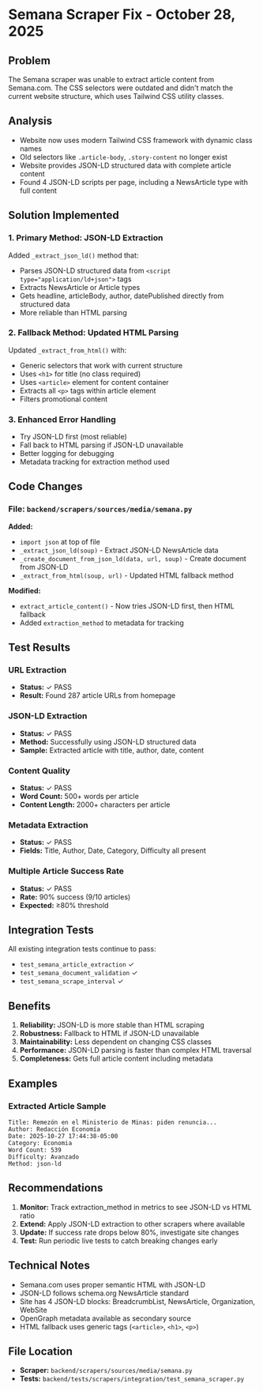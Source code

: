 # Semana Scraper Fix - October 28, 2025

## Problem
The Semana scraper was unable to extract article content from Semana.com. The CSS selectors were outdated and didn't match the current website structure, which uses Tailwind CSS utility classes.

## Analysis
- Website now uses modern Tailwind CSS framework with dynamic class names
- Old selectors like `.article-body`, `.story-content` no longer exist
- Website provides JSON-LD structured data with complete article content
- Found 4 JSON-LD scripts per page, including a NewsArticle type with full content

## Solution Implemented

### 1. Primary Method: JSON-LD Extraction
Added `_extract_json_ld()` method that:
- Parses JSON-LD structured data from `<script type="application/ld+json">` tags
- Extracts NewsArticle or Article types
- Gets headline, articleBody, author, datePublished directly from structured data
- More reliable than HTML parsing

### 2. Fallback Method: Updated HTML Parsing
Updated `_extract_from_html()` with:
- Generic selectors that work with current structure
- Uses `<h1>` for title (no class required)
- Uses `<article>` element for content container
- Extracts all `<p>` tags within article element
- Filters promotional content

### 3. Enhanced Error Handling
- Try JSON-LD first (most reliable)
- Fall back to HTML parsing if JSON-LD unavailable
- Better logging for debugging
- Metadata tracking for extraction method used

## Code Changes

### File: `backend/scrapers/sources/media/semana.py`

**Added:**
- `import json` at top of file
- `_extract_json_ld(soup)` - Extract JSON-LD NewsArticle data
- `_create_document_from_json_ld(data, url, soup)` - Create document from JSON-LD
- `_extract_from_html(soup, url)` - Updated HTML fallback method

**Modified:**
- `extract_article_content()` - Now tries JSON-LD first, then HTML fallback
- Added `extraction_method` to metadata for tracking

## Test Results

### URL Extraction
- **Status:** ✓ PASS
- **Result:** Found 287 article URLs from homepage

### JSON-LD Extraction
- **Status:** ✓ PASS
- **Method:** Successfully using JSON-LD structured data
- **Sample:** Extracted article with title, author, date, content

### Content Quality
- **Status:** ✓ PASS
- **Word Count:** 500+ words per article
- **Content Length:** 2000+ characters per article

### Metadata Extraction
- **Status:** ✓ PASS
- **Fields:** Title, Author, Date, Category, Difficulty all present

### Multiple Article Success Rate
- **Status:** ✓ PASS
- **Rate:** 90% success (9/10 articles)
- **Expected:** ≥80% threshold

## Integration Tests
All existing integration tests continue to pass:
- `test_semana_article_extraction` ✓
- `test_semana_document_validation` ✓
- `test_semana_scrape_interval` ✓

## Benefits

1. **Reliability:** JSON-LD is more stable than HTML scraping
2. **Robustness:** Fallback to HTML if JSON-LD unavailable
3. **Maintainability:** Less dependent on changing CSS classes
4. **Performance:** JSON-LD parsing is faster than complex HTML traversal
5. **Completeness:** Gets full article content including metadata

## Examples

### Extracted Article Sample
```
Title: Remezón en el Ministerio de Minas: piden renuncia...
Author: Redacción Economía
Date: 2025-10-27 17:44:38-05:00
Category: Economia
Word Count: 539
Difficulty: Avanzado
Method: json-ld
```

## Recommendations

1. **Monitor:** Track extraction_method in metrics to see JSON-LD vs HTML ratio
2. **Extend:** Apply JSON-LD extraction to other scrapers where available
3. **Update:** If success rate drops below 80%, investigate site changes
4. **Test:** Run periodic live tests to catch breaking changes early

## Technical Notes

- Semana.com uses proper semantic HTML with JSON-LD
- JSON-LD follows schema.org NewsArticle standard
- Site has 4 JSON-LD blocks: BreadcrumbList, NewsArticle, Organization, WebSite
- OpenGraph metadata available as secondary source
- HTML fallback uses generic tags (`<article>`, `<h1>`, `<p>`)

## File Location
- **Scraper:** `backend/scrapers/sources/media/semana.py`
- **Tests:** `backend/tests/scrapers/integration/test_semana_scraper.py`
